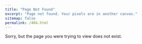 ```yaml
---
title: "Page Not Found"
excerpt: "Page not found. Your pixels are in another canvas."
sitemap: false
permalink: /404.html
---
```


Sorry, but the page you were trying to view does not exist.
<!-- ![](https://cdn3.vectorstock.com/i/1000x1000/28/37/page-with-a-404-error-icon-isolated-vector-23982837.jpg) -->